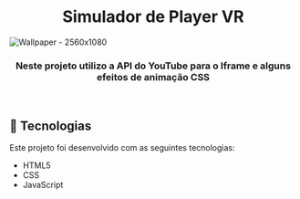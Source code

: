 <h1 align="center"> Simulador de Player VR </h1>

![Wallpaper - 2560x1080](https://i.ibb.co/pXSSbWL/Captura-de-Tela-258.png)

<h3 align="center">Neste projeto utilizo a API do YouTube para o Iframe e alguns efeitos de animação CSS</h3>
<br/>

## 🚀 Tecnologias

Este projeto foi desenvolvido com as seguintes tecnologias:

- HTML5
- CSS
- JavaScript
